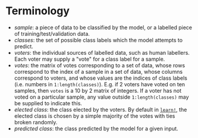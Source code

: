 # Terminology

* _sample_: a piece of data to be classified by the model, or a labelled piece of training/test/validation data.
* _classes_: the set of possible class labels which the model attempts to predict.
* _voters_: the individual sources of labelled data, such as human labellers. Each voter may supply a "vote" for a class label for a sample.
* _votes_: the matrix of votes corresponding to a set of data, whose rows correspond to the index of a sample in a set of data, whose columns correspond to voters, and whose values are the indices of class labels (i.e. numbers in `1:length(classes)`). E.g. if 2 voters have voted on ten samples, then `votes` is a 10 by 2 matrix of integers. If a voter has not voted on a particular sample, any value outside `1:length(classes)` may be supplied to indicate this.
* _elected class_: the class elected by the voters. By default in [`learn!`](@ref),
    the elected class is chosen by a simple majority of the votes with ties broken randomly.
* _predicted class_: the class predicted by the model for a given input.
